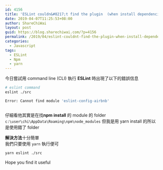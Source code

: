 ```yaml
---
id: 4156
title: 'ESLint couldn&#8217;t find the plugin  (when install dependencies using yarn)'
date: 2019-04-07T11:25:53+08:00
author: ShareChiWai
layout: post
guid: https://blog.sharechiwai.com/?p=4156
permalink: /2019/04/eslint-couldnt-find-the-plugin-when-install-dependencies-using-yarn/
categories:
  - Javascript
tags:
  - ESLint
  - Npm
  - yarn
---
```


今日嘗試用 command line (CLI) 執行 **ESLint** 時出現了以下的錯誤信息

```bash
# eslint command
eslint ./src

Error: Cannot find module 'eslint-config-airbnb'
```

<figure class="wp-block-image">

<img src="https://i1.wp.com/blog.sharechiwai.com/wp-content/uploads/2019/04/image.png?fit=625%2C163&ssl=1" alt="" class="wp-image-4157" srcset="https://i1.wp.com/blog.sharechiwai.com/wp-content/uploads/2019/04/image.png?w=1418 1418w, https://i1.wp.com/blog.sharechiwai.com/wp-content/uploads/2019/04/image.png?resize=300%2C78 300w, https://i1.wp.com/blog.sharechiwai.com/wp-content/uploads/2019/04/image.png?resize=768%2C200 768w, https://i1.wp.com/blog.sharechiwai.com/wp-content/uploads/2019/04/image.png?resize=1024%2C267 1024w, https://i1.wp.com/blog.sharechiwai.com/wp-content/uploads/2019/04/image.png?resize=624%2C163 624w, https://i1.wp.com/blog.sharechiwai.com/wp-content/uploads/2019/04/image.png?w=1250 1250w" sizes="(max-width: 625px) 100vw, 625px" /> </figure>

仔細看他其實是在找**npm install** 的 module 的 folder  
`c:\user\chi\AppData\Roaming\npm\node_modules`
但我是用 yarn install 的所以 是使用錯了 folder

**解決方法**十分簡單  
我們只要使用 `yarn` 執行便可

```bash
yarn eslint ./src
```

Hope you find it useful
